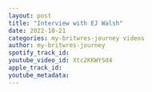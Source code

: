 ```yaml
---
layout: post
title: "Interview with EJ Walsh"
date: 2022-10-21
categories: my-britwres-journey videos
author: my-britwres-journey
spotify_track_id: 
youtube_video_id: Xtc2KKWYSd4
apple_track_id: 
youtube_metadata: 
---
```

